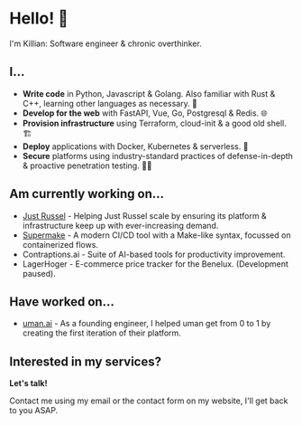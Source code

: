 # Hello! 👋

I'm Killian: Software engineer & chronic overthinker.

## I...
- **Write code** in Python, Javascript & Golang. Also familiar with Rust & C++, learning other languages as necessary. 🐍
- **Develop for the web** with FastAPI, Vue, Go, Postgresql & Redis. 🌐
- **Provision infrastructure** using Terraform, cloud-init & a good old shell. 🏗
- **Deploy** applications with Docker, Kubernetes & serverless. 🐳
- **Secure** platforms using industry-standard practices of defense-in-depth & proactive penetration testing. 👮‍♂️

## Am currently working on...
- [Just Russel](https://justrussel.com) - Helping Just Russel scale by ensuring its platform & infrastructure keep up with ever-increasing demand.
- [Supermake](https://github.com/KillianMeersman/Supermake) - A modern CI/CD tool with a Make-like syntax, focussed on containerized flows.
- Contraptions.ai - Suite of AI-based tools for productivity improvement.
- LagerHoger - E-commerce price tracker for the Benelux. (Development paused).

## Have worked on...
- [uman.ai](https://www.uman.ai/) - As a founding engineer, I helped uman get from 0 to 1 by creating the first iteration of their platform.

## Interested in my services?
**Let's talk!**

Contact me using my email or the contact form on my website, I'll get back to you ASAP.
